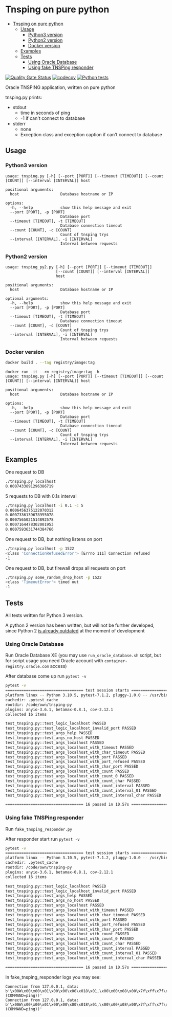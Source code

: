 # Tnsping on pure python

- [Tnsping on pure python](#tnsping-on-pure-python)
  - [Usage](#usage)
    - [Python3 version](#python3-version)
    - [Python2 version](#python2-version)
    - [Docker version](#docker-version)
  - [Examples](#examples)
  - [Tests](#tests)
    - [Using Oracle Database](#using-oracle-database)
    - [Using fake TNSPing responder](#using-fake-tnsping-responder)

[![Quality Gate Status](https://sonarcloud.io/api/project_badges/measure?project=ismvru_tsnping-py&metric=alert_status)](https://sonarcloud.io/summary/new_code?id=ismvru_tsnping-py)
[![codecov](https://codecov.io/gh/ismvru/tsnping-py/branch/master/graph/badge.svg?token=5AQSDZ8S7Q)](https://codecov.io/gh/ismvru/tsnping-py)
[![Python tests](https://github.com/ismvru/tsnping-py/actions/workflows/ci.yml/badge.svg)](https://github.com/ismvru/tsnping-py/actions/workflows/ci.yml)

Oracle TNSPING application, written on pure python

tnsping.py prints:

- stdout
  - time in seconds of ping
  - -1 if can't connect to database
- stderr
  - none
  - Exception class and exception caption if can't connect to database

## Usage

### Python3 version

```text
usage: tnsping.py [-h] [--port [PORT]] [--timeout [TIMEOUT]] [--count [COUNT]] [--interval [INTERVAL]] host

positional arguments:
  host                  Database hostname or IP

options:
  -h, --help            show this help message and exit
  --port [PORT], -p [PORT]
                        Database port
  --timeout [TIMEOUT], -t [TIMEOUT]
                        Database connection timeout
  --count [COUNT], -c [COUNT]
                        Count of tnsping trys
  --interval [INTERVAL], -i [INTERVAL]
                        Interval between requests
```

### Python2 version

```text
usage: tnsping_py2.py [-h] [--port [PORT]] [--timeout [TIMEOUT]]
                      [--count [COUNT]] [--interval [INTERVAL]]
                      host

positional arguments:
  host                  Database hostname or IP

optional arguments:
  -h, --help            show this help message and exit
  --port [PORT], -p [PORT]
                        Database port
  --timeout [TIMEOUT], -t [TIMEOUT]
                        Database connection timeout
  --count [COUNT], -c [COUNT]
                        Count of tnsping trys
  --interval [INTERVAL], -i [INTERVAL]
                        Interval between requests
```

### Docker version

```bash
docker build . --tag registry/image:tag
```

```text
docker run -it --rm registry/image:tag -h
usage: tnsping.py [-h] [--port [PORT]] [--timeout [TIMEOUT]] [--count [COUNT]] [--interval [INTERVAL]] host

positional arguments:
  host                  Database hostname or IP

options:
  -h, --help            show this help message and exit
  --port [PORT], -p [PORT]
                        Database port
  --timeout [TIMEOUT], -t [TIMEOUT]
                        Database connection timeout
  --count [COUNT], -c [COUNT]
                        Count of tnsping trys
  --interval [INTERVAL], -i [INTERVAL]
                        Interval between requests
```

## Examples

One request to DB

```bash
./tnsping.py localhost
0.0007433891296386719
```

5 requests to DB with 0.1s interval

```bash
./tnsping.py localhost -i 0.1 -c 5
0.0006456375122070312
0.0007336139678955078
0.0007565021514892578
0.0007164478302001953
0.0007593631744384766
```

One request to DB, but nothing listens on port

```bash
./tnsping.py localhost -p 1522
<class 'ConnectionRefusedError'> [Errno 111] Connection refused
-1
```

One request to DB, but firewall drops all requests on port

```bash
./tnsping.py some_random_drop_host -p 1522
<class 'TimeoutError'> timed out
-1
```

## Tests

All tests written for Python 3 version.

A python 2 version has been written, but will not be further developed, since Python 2 [is already outdated](https://www.python.org/doc/sunset-python-2/) at the moment of development

### Using Oracle Database

Run Oracle Database XE (you may use `run_oracle_database.sh` script, but for script usage you need Oracle account with `container-registry.oracle.com` access)

After database come up run `pytest -v`

```bash
pytest -v
================================== test session starts ==================================
platform linux -- Python 3.10.5, pytest-7.1.2, pluggy-1.0.0 -- /usr/bin/python
cachedir: .pytest_cache
rootdir: /code/own/tnsping-py
plugins: anyio-3.6.1, betamax-0.8.1, cov-2.12.1
collected 16 items                                                                      

test_tnsping.py::test_logic_localhost PASSED                                      [  6%]
test_tnsping.py::test_logic_localhost_invalid_port PASSED                         [ 12%]
test_tnsping.py::test_args_help PASSED                                            [ 18%]
test_tnsping.py::test_args_no_host PASSED                                         [ 25%]
test_tnsping.py::test_args_localhost PASSED                                       [ 31%]
test_tnsping.py::test_args_localhost_with_timeout PASSED                          [ 37%]
test_tnsping.py::test_args_localhost_with_char_timeout PASSED                     [ 43%]
test_tnsping.py::test_args_localhost_with_port PASSED                             [ 50%]
test_tnsping.py::test_args_localhost_with_port_refused PASSED                     [ 56%]
test_tnsping.py::test_args_localhost_with_char_port PASSED                        [ 62%]
test_tnsping.py::test_args_localhost_with_count PASSED                            [ 68%]
test_tnsping.py::test_args_localhost_with_count_0 PASSED                          [ 75%]
test_tnsping.py::test_args_localhost_with_count_char PASSED                       [ 81%]
test_tnsping.py::test_args_localhost_with_count_interval PASSED                   [ 87%]
test_tnsping.py::test_args_localhost_with_count_interval_01 PASSED                [ 93%]
test_tnsping.py::test_args_localhost_with_count_interval_char PASSED              [100%]

================================== 16 passed in 10.57s ==================================
```

### Using fake TNSPing responder

Run `fake_tnsping_responder.py`

After responder start run `pytest -v`

```bash
pytest -v
================================== test session starts ==================================
platform linux -- Python 3.10.5, pytest-7.1.2, pluggy-1.0.0 -- /usr/bin/python
cachedir: .pytest_cache
rootdir: /code/own/tnsping-py
plugins: anyio-3.6.1, betamax-0.8.1, cov-2.12.1
collected 16 items                                                                      

test_tnsping.py::test_logic_localhost PASSED                                      [  6%]
test_tnsping.py::test_logic_localhost_invalid_port PASSED                         [ 12%]
test_tnsping.py::test_args_help PASSED                                            [ 18%]
test_tnsping.py::test_args_no_host PASSED                                         [ 25%]
test_tnsping.py::test_args_localhost PASSED                                       [ 31%]
test_tnsping.py::test_args_localhost_with_timeout PASSED                          [ 37%]
test_tnsping.py::test_args_localhost_with_char_timeout PASSED                     [ 43%]
test_tnsping.py::test_args_localhost_with_port PASSED                             [ 50%]
test_tnsping.py::test_args_localhost_with_port_refused PASSED                     [ 56%]
test_tnsping.py::test_args_localhost_with_char_port PASSED                        [ 62%]
test_tnsping.py::test_args_localhost_with_count PASSED                            [ 68%]
test_tnsping.py::test_args_localhost_with_count_0 PASSED                          [ 75%]
test_tnsping.py::test_args_localhost_with_count_char PASSED                       [ 81%]
test_tnsping.py::test_args_localhost_with_count_interval PASSED                   [ 87%]
test_tnsping.py::test_args_localhost_with_count_interval_01 PASSED                [ 93%]
test_tnsping.py::test_args_localhost_with_count_interval_char PASSED              [100%]

================================== 16 passed in 10.57s ==================================
```

In fake_tnsping_responder logs you may see:

```text
Connection from 127.0.0.1, data: b'\x00W\x00\x00\x01\x00\x00\x00\x018\x01,\x00\x00\x08\x00\x7f\xff\x7f\x08\x00\x00\x01\x00\x00\x1d\x00:\x00\x00\x00\x00\x00\x00\x00\x00\x00\x00\x00\x00\x00\x00\x00\x00\x190\x00\x00\x00\x8d\x00\x00\x00\x00\x00\x00\x00\x00(CONNECT_DATA=(COMMAND=ping))'
Connection from 127.0.0.1, data: b'\x00W\x00\x00\x01\x00\x00\x00\x018\x01,\x00\x00\x08\x00\x7f\xff\x7f\x08\x00\x00\x01\x00\x00\x1d\x00:\x00\x00\x00\x00\x00\x00\x00\x00\x00\x00\x00\x00\x00\x00\x00\x00\x190\x00\x00\x00\x8d\x00\x00\x00\x00\x00\x00\x00\x00(CONNECT_DATA=(COMMAND=ping))'
```
